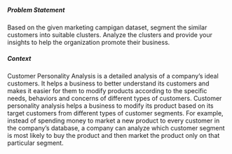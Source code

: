 <h5> Problem Statement  </h5>
Based on the given marketing campigan dataset, segment the similar customers into suitable clusters. Analyze the clusters and provide your insights to help the organization promote their business.

<h5> Context </h5>
Customer Personality Analysis is a detailed analysis of a company’s ideal customers. It helps a business to better understand its customers and makes it easier for them to modify products according to the specific needs, behaviors and concerns of different types of customers.
Customer personality analysis helps a business to modify its product based on its target customers from different types of customer segments. For example, instead of spending money to market a new product to every customer in the company’s database, a company can analyze which customer segment is most likely to buy the product and then market the product only on that particular segment.
